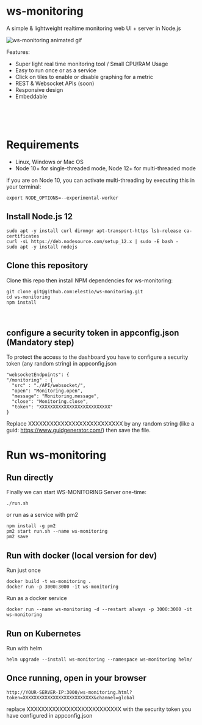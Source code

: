 # ws-monitoring
A simple & lightweight realtime monitoring web UI + server in Node.js

![ws-monitoring animated gif](https://cdn.terasp.net/CDN/ws-monitoring.gif "ws-monitoring")

Features:
 - Super light real time monitoring tool / Small CPU/RAM Usage
 - Easy to run once or as a service
 - Click on tiles to enable or disable graphing for a metric
 - REST & Websocket APIs (soon)
 - Responsive design
 - Embeddable

&nbsp;

&nbsp;
# Requirements

- Linux, Windows or Mac OS
- Node 10+ for single-threaded mode, Node 12+ for multi-threaded mode

if you are on Node 10, you can activate multi-threading by executing this in your terminal:

    export NODE_OPTIONS=--experimental-worker


## Install Node.js 12
    sudo apt -y install curl dirmngr apt-transport-https lsb-release ca-certificates
    curl -sL https://deb.nodesource.com/setup_12.x | sudo -E bash -
    sudo apt -y install nodejs

## Clone this repository
Clone this repo then install NPM dependencies for ws-monitoring:

    git clone git@github.com:elestio/ws-monitoring.git
    cd ws-monitoring
    npm install


&nbsp;

## configure a security token in appconfig.json (Mandatory step)
To protect the access to the dashboard you have to configure a security token (any random string) in appconfig.json

    "websocketEndpoints": {
    "/monitoring" : {
      "src" : "./API/websocket/",
      "open": "Monitoring.open",
      "message": "Monitoring.message",
      "close": "Monitoring.close",
      "token": "XXXXXXXXXXXXXXXXXXXXXXXXXX"
    }

Replace XXXXXXXXXXXXXXXXXXXXXXXXXX by any random string (like a guid: https://www.guidgenerator.com/) then save the file.


# Run ws-monitoring

## Run directly

Finally we can start WS-MONITORING Server one-time:
    
    ./run.sh

or run as a service with pm2

    npm install -g pm2
    pm2 start run.sh --name ws-monitoring
    pm2 save

## Run with docker (local version for dev)
Run just once

    docker build -t ws-monitoring .
    docker run -p 3000:3000 -it ws-monitoring

Run as a docker service

    docker run --name ws-monitoring -d --restart always -p 3000:3000 -it ws-monitoring

## Run on Kubernetes
Run with helm

    helm upgrade --install ws-monitoring --namespace ws-monitoring helm/


## Once running, open in your browser
    
    http://YOUR-SERVER-IP:3000/ws-monitoring.html?token=XXXXXXXXXXXXXXXXXXXXXXXXXX&channel=global

replace XXXXXXXXXXXXXXXXXXXXXXXXXX with the security token you have configured in appconfig.json


